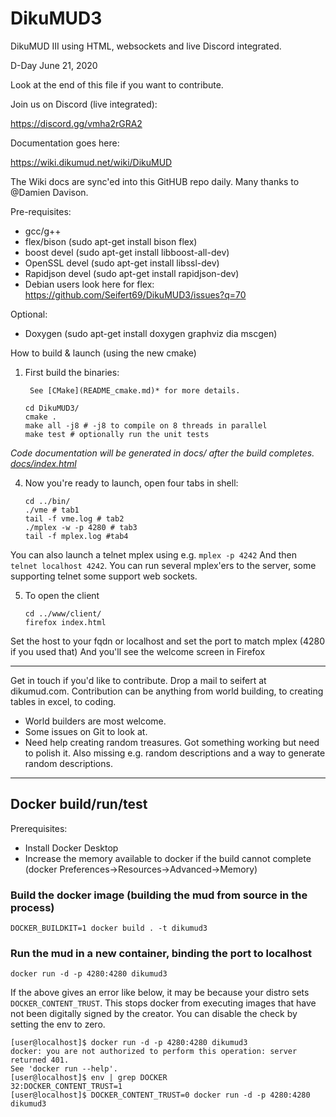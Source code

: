 # DikuMUD3
DikuMUD III using HTML, websockets and live Discord integrated.

D-Day June 21, 2020

Look at the end of this file if you want to contribute.

Join us on Discord (live integrated):

https://discord.gg/vmha2rGRA2

Documentation goes here:

https://wiki.dikumud.net/wiki/DikuMUD

The Wiki docs are sync'ed into this GitHUB repo daily. Many thanks to @Damien Davison. 

Pre-requisites:
   * gcc/g++
   * flex/bison (sudo apt-get install bison flex)
   * boost devel (sudo apt-get install libboost-all-dev)
   * OpenSSL devel (sudo apt-get install libssl-dev)
   * Rapidjson devel (sudo apt-get install rapidjson-dev)
   * Debian users look here for flex: https://github.com/Seifert69/DikuMUD3/issues?q=70

Optional:
 * Doxygen (sudo apt-get install doxygen graphviz dia mscgen)
   
How to build & launch (using the new cmake)

1) First build the binaries:

        See [CMake](README_cmake.md)* for more details.

       cd DikuMUD3/
       cmake .
       make all -j8 # -j8 to compile on 8 threads in parallel
       make test # optionally run the unit tests

*Code documentation will be generated in docs/ after the build completes. [docs/index.html](docs/index.html)*

4) Now you're ready to launch, open four tabs in shell:

       cd ../bin/
       ./vme # tab1
       tail -f vme.log # tab2
       ./mplex -w -p 4280 # tab3
       tail -f mplex.log #tab4

You can also launch a telnet mplex using e.g. `mplex -p 4242`
And then `telnet localhost 4242`. You can run several mplex'ers
to the server, some supporting telnet some support web sockets.

5) To open the client

       cd ../www/client/
       firefox index.html

Set the host to your fqdn or localhost and set the port to match mplex (4280 if you used that)
And you'll see the welcome screen in Firefox

---

Get in touch if you'd like to contribute. Drop a mail to seifert at dikumud.com. 
Contribution can be anything from world building, to creating tables in excel,
to coding.

   * World builders are most welcome.
   * Some issues on Git to look at.
   * Need help creating random treasures. Got something working but need to polish it. 
     Also missing e.g. random descriptions and a way to generate random descriptions.

---
     
## Docker build/run/test

Prerequisites:
* Install Docker Desktop
* Increase the memory available to docker if the build cannot complete 
  (docker Preferences->Resources->Advanced->Memory)

### Build the docker image (building the mud from source in the process)
```console
DOCKER_BUILDKIT=1 docker build . -t dikumud3
```

### Run the mud in a new container, binding the port to localhost
```console
docker run -d -p 4280:4280 dikumud3
```
If the above gives an error like below, it may be because your distro sets `DOCKER_CONTENT_TRUST`. This stops docker from executing images that have not been digitally signed by the creator. You can disable the check by setting the env to zero.
```
[user@localhost]$ docker run -d -p 4280:4280 dikumud3
docker: you are not authorized to perform this operation: server returned 401.
See 'docker run --help'.
[user@localhost]$ env | grep DOCKER
32:DOCKER_CONTENT_TRUST=1
[user@localhost]$ DOCKER_CONTENT_TRUST=0 docker run -d -p 4280:4280 dikumud3
```
